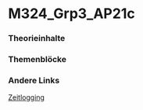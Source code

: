 # M324_Grp3_AP21c

### Theorieinhalte



### Themenblöcke



### Andere Links
[Zeitlogging](https://1drv.ms/x/s!AuaEoQP9CORYgd9KX9a3xNzBp9BpCw?e=tG23Mj)